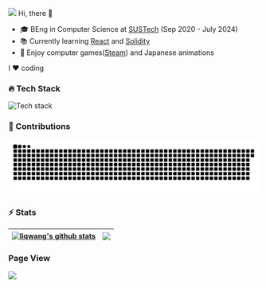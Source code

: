 <img src="https://emojis.slackmojis.com/emojis/images/1531849430/4246/blob-sunglasses.gif" width="30"> Hi, there 👋

- 🎓 BEng in Computer Science at [SUSTech](https://sustech.edu.cn/en) (Sep 2020 - July 2024)
- 📚 Currently learning [React](https://react.dev) and [Solidity](https://soliditylang.org)
- 🥰 Enjoy computer games([Steam](https://steamcommunity.com/profiles/76561198387161037)) and Japanese animations

I ❤️ coding

### 🔥 Tech Stack

![Tech stack](https://skillicons.dev/icons?i=python,java,spring,maven,mysql,redis,kafka,nginx,docker,git&theme=light)

### 🚀 Contributions
<picture>
  <source media="(prefers-color-scheme: dark)" srcset="./assets/contribution-snake-dark.svg" />
  <source media="(prefers-color-scheme: light)" srcset="./assets/contribution-snake.svg" />
  <img alt="github-snake" src="./assets/contribution-snake.svg" />
</picture>

### ⚡ Stats

| <a href="https://github.com/anuraghazra/github-readme-stats"><img align="center" src="https://github-readme-stats.vercel.app/api?username=liqwang&show_icons=true&hide_border=true" alt="liqwang's github stats" /></a> | <a href="https://github.com/anuraghazra/github-readme-stats"><img align="center" src="https://github-readme-stats.vercel.app/api/top-langs/?username=liqwang&layout=compact&hide_border=true&exclude_repo=liqwang.github.io&hide=html" /></a> |
| ------------------------------------------------------------ | ------------------------------------------------------------ |

### Page View
![](https://profile-counter.glitch.me/liqwang/count.svg)
